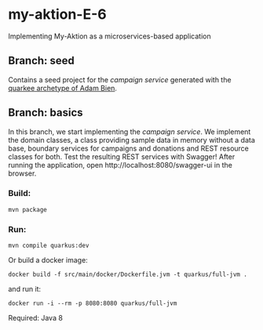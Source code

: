 # my-aktion-E-6
Implementing My-Aktion as a microservices-based application

## Branch: seed

Contains a seed project for the *campaign service* generated with the [quarkee archetype of Adam Bien](https://github.com/AdamBien/quarkee).

## Branch: basics

In this branch, we start implementing the *campaign service*. We implement the domain classes, a class providing sample data in memory without a data base, boundary services for campaigns and donations and REST resource classes for both.
Test the resulting REST services with Swagger! After running the application, open http://localhost:8080/swagger-ui in the browser.

### Build:

`mvn package`

### Run:

`mvn compile quarkus:dev`

Or build a docker image:

`docker build -f src/main/docker/Dockerfile.jvm -t quarkus/full-jvm .`

and run it:

`docker run -i --rm -p 8080:8080 quarkus/full-jvm`

Required: Java 8
